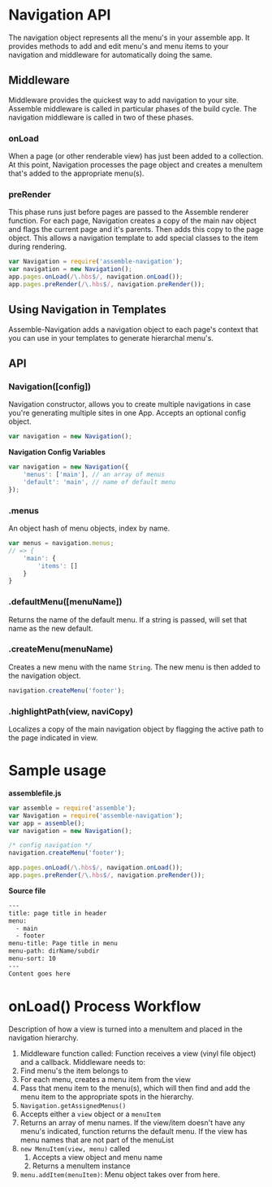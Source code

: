 # Navigation API

The navigation object represents all the menu's in your assemble app. It provides methods to add and edit menu's and menu items to your navigation and middleware for automatically doing the same.


## Middleware
Middleware provides the quickest way to add navigation to your site. Assemble middleware is called in particular phases of the build cycle. The navigation middleware is called in two of these phases.

### onLoad
When a page (or other renderable view) has just been added to a collection. At this point, Navigation processes the page object and creates a menuItem that's added to the appropriate menu(s).

### preRender
This phase runs just before pages are passed to the Assemble renderer function. For each page, Navigation creates a copy of the main nav object and flags the current page and it's parents. Then adds this copy to the page object. This allows a navigation template to add special classes to the item during rendering.

```js
var Navigation = require('assemble-navigation');
var navigation = new Navigation();
app.pages.onLoad(/\.hbs$/, navigation.onLoad());
app.pages.preRender(/\.hbs$/, navigation.preRender());
```

## Using Navigation in Templates
Assemble-Navigation adds a navigation object to each page's context that you can use in your templates to generate hierarchal menu's.

## API

### Navigation([config])
Navigation constructor, allows you to create multiple navigations in case you're generating multiple sites in one App. Accepts an optional config object.

```js
var navigation = new Navigation();
```

**Navigation Config Variables**

```js
var navigation = new Navigation({
	'menus': ['main'], // an array of menus
	'default': 'main', // name of default menu
});
```

### .menus
An object hash of menu objects, index by name.

```js
var menus = navigation.menus;
// => {
	'main': {
		'items': []
	}
}
```

### .defaultMenu([menuName])
Returns the name of the default menu. If a string is passed, will set that name as the new default.

### .createMenu(menuName)
Creates a new menu with the name `String`. The new menu is then added to the navigation object.

```js
navigation.createMenu('footer');
```

### .highlightPath(view, naviCopy)
Localizes a copy of the main navigation object by flagging the active path to the page indicated in view.

# Sample usage

**assemblefile.js**

```js
var assemble = require('assemble');
var Navigation = require('assemble-navigation');
var app = assemble();
var navigation = new Navigation();

/* config navigation */
navigation.createMenu('footer');

app.pages.onLoad(/\.hbs$/, navigation.onLoad());
app.pages.preRender(/\.hbs$/, navigation.preRender());
```

**Source file**

```handlebars
---
title: page title in header
menu:  
  - main
  - footer
menu-title: Page title in menu
menu-path: dirName/subdir
menu-sort: 10
---
Content goes here
```

# onLoad() Process Workflow
Description of how a view is turned into a menuItem and placed in the navigation hierarchy.

1. Middleware function called:
Function receives a view (vinyl file object) and a callback. Middleware needs to:
  1. Find menu's the item belongs to
  2. For each menu, creates a menu item from the view
  3. Pass that menu item to the menu(s), which will then find and add the menu item to the appropriate spots in the hierarchy.
2. `Navigation.getAssignedMenus()`
  1. Accepts either a `view` object or a `menuItem`
  2. Returns an array of menu names. If the view/item doesn't have any menu's indicated, function returns the default menu. If the view has menu names that are not part of the menuList
3. `new MenuItem(view, menu)` called
	1. Accepts a view object and menu name
	2. Returns a menuItem instance
4. `menu.addItem(menuItem)`: Menu object takes over from here.












